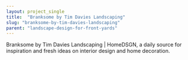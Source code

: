 ```yaml
---
layout: project_single
title:  "Branksome by Tim Davies Landscaping"
slug: "branksome-by-tim-davies-landscaping"
parent: "landscape-design-for-front-yards"
---
```

Branksome by Tim Davies Landscaping | HomeDSGN, a daily source for inspiration and fresh ideas on interior design and home decoration.